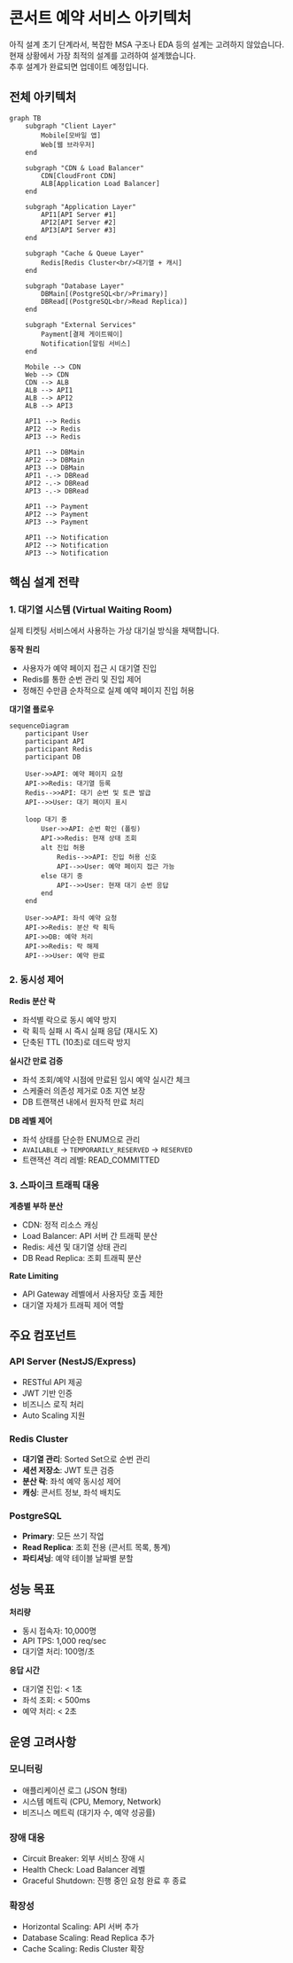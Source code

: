 # 콘서트 예약 서비스 아키텍처

아직 설계 초기 단계라서, 복잡한 MSA 구조나 EDA 등의 설계는 고려하지 않았습니다. <br/>
현재 상황에서 가장 최적의 설계를 고려하여 설계했습니다. <br/>
추후 설계가 완료되면 업데이트 예정입니다.

## 전체 아키텍처

```mermaid
graph TB
    subgraph "Client Layer"
        Mobile[모바일 앱]
        Web[웹 브라우저]
    end

    subgraph "CDN & Load Balancer"
        CDN[CloudFront CDN]
        ALB[Application Load Balancer]
    end

    subgraph "Application Layer"
        API1[API Server #1]
        API2[API Server #2]
        API3[API Server #3]
    end

    subgraph "Cache & Queue Layer"
        Redis[Redis Cluster<br/>대기열 + 캐시]
    end

    subgraph "Database Layer"
        DBMain[(PostgreSQL<br/>Primary)]
        DBRead[(PostgreSQL<br/>Read Replica)]
    end

    subgraph "External Services"
        Payment[결제 게이트웨이]
        Notification[알림 서비스]
    end

    Mobile --> CDN
    Web --> CDN
    CDN --> ALB
    ALB --> API1
    ALB --> API2
    ALB --> API3

    API1 --> Redis
    API2 --> Redis
    API3 --> Redis

    API1 --> DBMain
    API2 --> DBMain
    API3 --> DBMain
    API1 -.-> DBRead
    API2 -.-> DBRead
    API3 -.-> DBRead

    API1 --> Payment
    API2 --> Payment
    API3 --> Payment

    API1 --> Notification
    API2 --> Notification
    API3 --> Notification
```

## 핵심 설계 전략

### 1. 대기열 시스템 (Virtual Waiting Room)

실제 티켓팅 서비스에서 사용하는 가상 대기실 방식을 채택합니다.

**동작 원리**

- 사용자가 예약 페이지 접근 시 대기열 진입
- Redis를 통한 순번 관리 및 진입 제어
- 정해진 수만큼 순차적으로 실제 예약 페이지 진입 허용

**대기열 플로우**

```mermaid
sequenceDiagram
    participant User
    participant API
    participant Redis
    participant DB

    User->>API: 예약 페이지 요청
    API->>Redis: 대기열 등록
    Redis-->>API: 대기 순번 및 토큰 발급
    API-->>User: 대기 페이지 표시

    loop 대기 중
        User->>API: 순번 확인 (폴링)
        API->>Redis: 현재 상태 조회
        alt 진입 허용
            Redis-->>API: 진입 허용 신호
            API-->>User: 예약 페이지 접근 가능
        else 대기 중
            API-->>User: 현재 대기 순번 응답
        end
    end

    User->>API: 좌석 예약 요청
    API->>Redis: 분산 락 획득
    API->>DB: 예약 처리
    API->>Redis: 락 해제
    API-->>User: 예약 완료
```

### 2. 동시성 제어

**Redis 분산 락**

- 좌석별 락으로 동시 예약 방지
- 락 획득 실패 시 즉시 실패 응답 (재시도 X)
- 단축된 TTL (10초)로 데드락 방지

**실시간 만료 검증**

- 좌석 조회/예약 시점에 만료된 임시 예약 실시간 체크
- 스케줄러 의존성 제거로 0초 지연 보장
- DB 트랜잭션 내에서 원자적 만료 처리

**DB 레벨 제어**

- 좌석 상태를 단순한 ENUM으로 관리
- `AVAILABLE` → `TEMPORARILY_RESERVED` → `RESERVED`
- 트랜잭션 격리 레벨: READ_COMMITTED

### 3. 스파이크 트래픽 대응

**계층별 부하 분산**

- CDN: 정적 리소스 캐싱
- Load Balancer: API 서버 간 트래픽 분산
- Redis: 세션 및 대기열 상태 관리
- DB Read Replica: 조회 트래픽 분산

**Rate Limiting**

- API Gateway 레벨에서 사용자당 호출 제한
- 대기열 자체가 트래픽 제어 역할

## 주요 컴포넌트

### API Server (NestJS/Express)

- RESTful API 제공
- JWT 기반 인증
- 비즈니스 로직 처리
- Auto Scaling 지원

### Redis Cluster

- **대기열 관리**: Sorted Set으로 순번 관리
- **세션 저장소**: JWT 토큰 검증
- **분산 락**: 좌석 예약 동시성 제어
- **캐싱**: 콘서트 정보, 좌석 배치도

### PostgreSQL

- **Primary**: 모든 쓰기 작업
- **Read Replica**: 조회 전용 (콘서트 목록, 통계)
- **파티셔닝**: 예약 테이블 날짜별 분할

## 성능 목표

**처리량**

- 동시 접속자: 10,000명
- API TPS: 1,000 req/sec
- 대기열 처리: 100명/초

**응답 시간**

- 대기열 진입: < 1초
- 좌석 조회: < 500ms
- 예약 처리: < 2초

## 운영 고려사항

### 모니터링

- 애플리케이션 로그 (JSON 형태)
- 시스템 메트릭 (CPU, Memory, Network)
- 비즈니스 메트릭 (대기자 수, 예약 성공률)

### 장애 대응

- Circuit Breaker: 외부 서비스 장애 시
- Health Check: Load Balancer 레벨
- Graceful Shutdown: 진행 중인 요청 완료 후 종료

### 확장성

- Horizontal Scaling: API 서버 추가
- Database Scaling: Read Replica 추가
- Cache Scaling: Redis Cluster 확장
